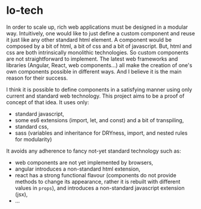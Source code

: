 # lo-tech

In order to scale up, rich web applications must be designed in a modular way. 
Intuitively, one would like to just define a custom component and reuse it just like any other standard html element. A component would be composed by a bit of html, a bit of css and a bit of javascript.
But, html and css are both intrinsically monolithic technologies. So custom components are not straightforward to implement. The latest web frameworks and libraries (Angular, React, web components...) all make the creation of one's own components possible in different ways. And I believe it is the main reason for their success.

I think it is possible to define components in a satisfying manner using only current and standard web technology. 
This project aims to be a proof of concept of that idea. It uses only:

* standard javascript,
* some es6 extensions (import, let, and const) and a bit of transpiling,
* standard css,
* sass (variables and inheritance for DRYness, import, and nested rules for modularity)

It avoids any adherence to fancy not-yet standard technology such as:

* web components are not yet implemented by browsers,
* angular introduces a non-standard html extension,
* react has a strong functional flavour (components do not provide methods to change its appearance, rather it is rebuilt with different values in `props`), and introduces a non-standard javascript extension (jsx),
* ...

